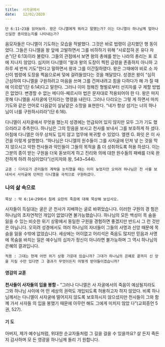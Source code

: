 ```yaml
---
title:  사자굴에서
date:   12/02/2020
---
```


`단 6:11~23을 읽어보라. 왕은 다니엘에게 뭐라고 말했는가? 이는 다니엘이 하나님께
얼마나 신실한 종이었는지를 나타내는가?`

음모자들은 다니엘이 기도하는 모습을 적발했다. 그것은 바로 법령이 금지했던 행
동이었다. 그들은 다니엘을 왕 앞에 고발하면서 그를 비하하기 위해 “사로잡혀 온 유다
자손”(단 6:13)이라 불렀다. 그들의 관점에서 보면 왕의 총애를 받는 나라의 총리는 포
로에 지나지 않았다. 심지어 다니엘이 “왕과 왕의 도장이 찍힌 금령을 존중하지 아니하
고 하루 세 번씩 기도”한다고 말하면서 왕과 그를 이간질하였다. 왕은 그때에야 비로
소 자신이 법령에 도장을 찍음으로써 덫에 걸려들었다는 것을 깨달았다. 성경은 왕이
“심히 근심하여 다니엘을 구원하려고 마음을 쓰며 그를 건져내려고 힘을 다하다가 해
가 질 때에 이르렀”(단 6:14)다고 말한다. 그러나 이미 정해진 형벌로부터 선지자를 구
제할 방법은 없었다. 변경할 수 없는 메디아-페르시아 법은 문자대로 적용되어야 한
다. 왕은 마지못해 다니엘을 사자굴에 던지라는 명령을 내린다. 그러나 다리오는 그렇
게 하면서 마치 기도와 같은 언어로 다음같이 실낱같은 소망을 표현한다. “네가 항상
섬기는 너의 하나님이 너를 구원하시리라”(단 6:16).

다니엘이 사자굴에서 무엇을 했는지 성경에는 언급되어 있지 않지만 모두 그가 기도
했으리라고 추측한다. 하나님은 그의 믿음을 보시고 천사를 보내서 그를 보호하게 하
셨다. 아침에 다니엘은 아무 상처도 입지 않고 업무에 복귀할 수 있었다. 엘렌 G. 화잇
은 이 사건을 이렇게 설명했다. “하나님은 다니엘의 원수들이 그를 사자굴에 던져 넣
는 것을 막지 않으시고 악한 천사들과 악인들이 그들의 목적을 좀 더 성취하도록 허용
하셨다. 이는 그분의 종이 받는 구원을 더욱 돋보이게 하고 진리와 의에 대한 원수들의
패배를 더욱 완전하게 하려 하심이었다”(선지자와 왕, 543~544).

`교훈 : 다리오가 관리들의 계략을 눈치챘을 때는 이미 늦었지만 오히려 하나님은 천
사를 보내셔서 사자굴에 던져진 다니엘을 극적으로 구원하셨다.`

### 나의 삶 속으로

`묵상 : 막 6:14~29에서 침례 요한의 죽음에 대해 묵상해 보십시오.`

사자들이 득실대는 굴은 곧 천사가 지배하는 굴로 바뀌었습니다. 이러한 구원의 경
험은 하나님의 초자연적인 개입이 없었다면 불가능했습니다. 하나님의 모든 백성이 목
숨을 잃을 수 있는 비슷한 위기 상황에서 동일한 구원을 경험하면 좋겠지만 반드시 그
런 것만은 아닙니다. 오히려 성경에서도 여러 하나님의 자녀들이 그들의 사명과 신앙
때문에 목숨을 잃을 수밖에 없었습니다. 세상에는 어이없고 어리석은 죽음도 많지만
믿음과 사명에 목숨을 바치는 일은 예수님의 십자가 정신이 아니라면 불가능하며 그
역시 하나님의 은혜의 결과입니다.

`적용 : 그대는 현재 어떤 위기 상황 가운데 있습니까? 그대가 하나님의 은혜로 끝까지 신
앙을 지킬 수만 있다면 그 결과가 무엇이든지 어떻게 받아들이겠습니까?`

#### 영감의 교훈

**천사들이 사자들의 입을 봉함 -** “그러나 다니엘은 사
자굴에서의 죽음이 예상될지라도 그와 하나님 사이에 어
떤 세상의 권력도 개입되도록 허용하고자 하지 않았다.
비록 하나님께서는 다니엘이 사자굴에 떨어지지 않도록
보호하시지 않으셨지만 천사들이 그와 함께 가서 사자들
의 입을 봉했기 때문에 아무런 해도 그에게 미치지 않았
다”(교회증언 5권, 527).

#### 기 도

아버지, 제가 예수님처럼,
위대한 순교자들처럼 그
길을 걸을 수 있을까요? 살
든지 죽든지 감사하며 모
든 영광을 하나님께 돌리
기 원합니다.